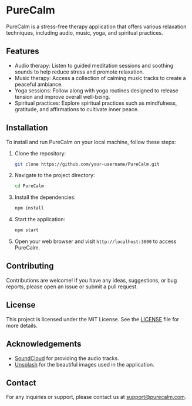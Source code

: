 
# PureCalm

PureCalm is a stress-free therapy application that offers various relaxation techniques, including audio, music, yoga, and spiritual practices.

## Features

- Audio therapy: Listen to guided meditation sessions and soothing sounds to help reduce stress and promote relaxation.
- Music therapy: Access a collection of calming music tracks to create a peaceful ambiance.
- Yoga sessions: Follow along with yoga routines designed to release tension and improve overall well-being.
- Spiritual practices: Explore spiritual practices such as mindfulness, gratitude, and affirmations to cultivate inner peace.

## Installation

To install and run PureCalm on your local machine, follow these steps:

1. Clone the repository:

    ```bash
    git clone https://github.com/your-username/PureCalm.git
    ```

2. Navigate to the project directory:

    ```bash
    cd PureCalm
    ```

3. Install the dependencies:

    ```bash
    npm install
    ```

4. Start the application:

    ```bash
    npm start
    ```

5. Open your web browser and visit `http://localhost:3000` to access PureCalm.

## Contributing

Contributions are welcome! If you have any ideas, suggestions, or bug reports, please open an issue or submit a pull request.

## License

This project is licensed under the MIT License. See the [LICENSE](LICENSE) file for more details.

## Acknowledgements

- [SoundCloud](https://soundcloud.com) for providing the audio tracks.
- [Unsplash](https://unsplash.com) for the beautiful images used in the application.

## Contact

For any inquiries or support, please contact us at support@purecalm.com.

